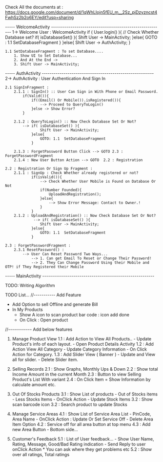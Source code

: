 
Check All the documents at :
    https://docs.google.com/document/d/1qWhLIojn5fEU_m__2Sz_pjDzyzncst4FwhSz2b2o6EY/edit?usp=sharing


----- WelcomeActivity ---------------------------------------------------------
1-> Welcome User : WelcomeActivity
    if ( User.login() ){
        // Check Whether Database set?
        if( isDatabaseSet() ){
            Shift User -> MainActivity;
        }else{
            GOTO : 1.1  SetDatabaseFragment
        }
    }else{
        Shift User -> AuthActivity;
    }

    1.1 SetDatabaseFragment : To set Database....
        1. Show UI to Set Database...
        2. And At the End ->
        3. Shift User -> MainActivity;

----- AuthActivity ---------------------------------------------------------
2-> AuthActivity : User Authentication And Sign In

    2.1 SignInFragment :
        2.1.1 : SignIn() :: User Can Sign in With Phone or Email Password.
            if(Valid()){
                if((Email() Or Mobile()).isRegistered()){
                    --> Proceed to QueryToLogin()
                }else -> Show Error?
            }

        2.1.2 : QueryToLogin() :: Now Check Database Set Or Not?
            --> if( isDatabaseSet() ){
                    Shift User -> MainActivity;
                }else{
                    GOTO: 1.1  SetDatabaseFragment
                }

        2.1.3 : ForgetPassword Button Click --> GOTO 2.3 : ForgetPasswordFragment
        2.1.4 : New User Button Action --> GOTO  2.2 : Registration

    2.2 : Registration Or Sign Up Fragment :
        2.1.1 : SignUp : Check Whether already registered or not?
                if(isValid()){
                    --> Check Whether User Mobile is Found on Database Or Not
                    if(Number Founded){
                        UploadAndRegistration();
                    }else{
                        --> Show Error Message: Contact to Owner.!
                    }
                }
        2.1.2 : UploadAndRegistration() :: Now Check Database Set Or Not?
                 --> if( isDatabaseSet() ){
                    Shift User -> MainActivity;
                }else{
                    GOTO: 1.1  SetDatabaseFragment
                }

    2.3 : ForgetPasswordFragment :
        2.3.1 ResetPassword() :
            --> User Can Reset Password Two Ways...
                --> 1. Can get Email To Reset or Change Their Password!
                --> 2. They Can Change Password Using their Mobile and OTP! if They Registered their Mobile


----- MainActivity ---------------------------------------------------------

TODO: Writing Algorithm

TODO List...
//----------- Add Feature
 * Add Option to sell Offline and generate Bill
 * In My Products 
    - Show A icon to scan product bar code : icon add done
    - On Click : Open product
 
//------------ Add below features

1. Manage Product View
    1.1 : Add Action to View All Products..
        - Update Product's info of each layout.
        - Open Product Details Activity
    1.2 : Add Action View All Category
        - Update Category Information
        - On Click Action for Category.
    1.3 : Add Slider View ( Banner )
        - Update and View all for slider.
        - Delete Slider item.
        
2. Selling Records
    2.1 : Show Graphs, Monthly Ups & Down
    2.2 : Show total Income Amount in the current Month
    2.3 : Button to view Selling Product's List With variant
    2.4 : On Click Item = Show Information by calculate amount etc.
    
3. Out Of Stocks Products
    3.1 : Show List of products
        - Out of Stocks items
        - Less Stocks Items 
        - OnClick Action - Update Stock Items
    3.2 : Show scan barcode icon
    3.2 : Search product to update Stocks
        
4. Manage Service Areas
    4.1 : Show List of Service Area List 
        - PinCode, Area Name
        - OnClick Action : Update Or Set Service Off
        - Delete Area Item Option
    4.2 : Service off for all area button at top menu
    4.3 : Add new Area Button - Bottom side...
    
5. Customer's Feedback 
    5.1 : List of User feedback...
        - Show User Name, Rating, Message, Good/Bad Rating indication
        - Send Reply to user onClick Action 
            * You can ask where they get problems etc
    5.2 : Show over all ratings, Total ratings